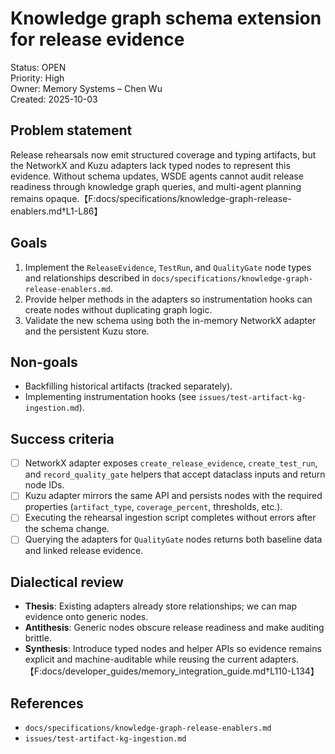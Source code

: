 # Knowledge graph schema extension for release evidence

Status: OPEN  
Priority: High  
Owner: Memory Systems – Chen Wu  
Created: 2025-10-03

## Problem statement

Release rehearsals now emit structured coverage and typing artifacts, but the NetworkX and Kuzu adapters lack typed nodes to represent this evidence. Without schema updates, WSDE agents cannot audit release readiness through knowledge graph queries, and multi-agent planning remains opaque.【F:docs/specifications/knowledge-graph-release-enablers.md†L1-L86】

## Goals

1. Implement the `ReleaseEvidence`, `TestRun`, and `QualityGate` node types and relationships described in `docs/specifications/knowledge-graph-release-enablers.md`.  
2. Provide helper methods in the adapters so instrumentation hooks can create nodes without duplicating graph logic.  
3. Validate the new schema using both the in-memory NetworkX adapter and the persistent Kuzu store.

## Non-goals

* Backfilling historical artifacts (tracked separately).  
* Implementing instrumentation hooks (see `issues/test-artifact-kg-ingestion.md`).

## Success criteria

- [ ] NetworkX adapter exposes `create_release_evidence`, `create_test_run`, and `record_quality_gate` helpers that accept dataclass inputs and return node IDs.  
- [ ] Kuzu adapter mirrors the same API and persists nodes with the required properties (`artifact_type`, `coverage_percent`, thresholds, etc.).  
- [ ] Executing the rehearsal ingestion script completes without errors after the schema change.  
- [ ] Querying the adapters for `QualityGate` nodes returns both baseline data and linked release evidence.

## Dialectical review

* **Thesis**: Existing adapters already store relationships; we can map evidence onto generic nodes.  
* **Antithesis**: Generic nodes obscure release readiness and make auditing brittle.  
* **Synthesis**: Introduce typed nodes and helper APIs so evidence remains explicit and machine-auditable while reusing the current adapters.【F:docs/developer_guides/memory_integration_guide.md†L110-L134】

## References

- `docs/specifications/knowledge-graph-release-enablers.md`  
- `issues/test-artifact-kg-ingestion.md`
